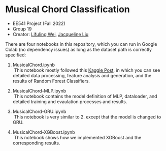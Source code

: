 # Musical Chord Classification

- EE541 Project (Fall 2022)
- Group 19
- Creator: [Lifuling Wei](https://github.com/llling339), [Jacqueline Liu](https://github.com/Jacqueline45)

There are four notebooks in this repository, which you can run in Google Colab (no dependency issues) as long as the dataset path is correctly specified:

1. MusicalChord.ipynb \
&nbsp;This notebook mostly followed this [Kaggle Post](https://www.kaggle.com/code/ahmetcelik158/mathematics-of-music-chord-classification/notebook), in which you can see detailed data processing, feature analysis and generation, and the results of Random Forest Classifiers.

2. MusicalChord-MLP.ipynb \
&nbsp;This notebook contains the model definition of MLP, dataloader, and detailed training and evaulation processes and results.

3. MusicalChord-GRU.ipynb \
&nbsp;This notebook is very similar to 2. except that the model is changed to GRU.

4. MusicalChord-XGBoost.ipynb \
&nbsp;This notebook shows how we implemented XGBoost and the corresponding results.